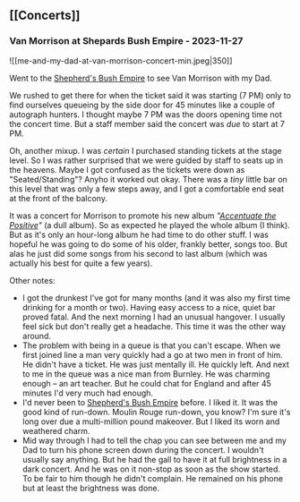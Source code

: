 ## [[Concerts]]

### Van Morrison at Shepards Bush Empire - 2023-11-27

![[me-and-my-dad-at-van-morrison-concert-min.jpeg|350]]

Went to the [Shepherd's Bush Empire](https://en.wikipedia.org/wiki/Shepherd%27s_Bush_Empire) to see Van Morrison with my Dad.

We rushed to get there for when the ticket said it was starting (7 PM) only to find ourselves queueing by the side door for 45 minutes like a couple of autograph hunters. I thought maybe 7 PM was the doors opening time not the concert time. But a staff member said the concert was _due_ to start at 7 PM.

Oh, another mixup. I was _certain_ I purchased standing tickets at the stage level. So I was rather surprised that we were guided by staff to seats up in the heavens. Maybe I got confused as the tickets were down as "Seated/Standing"? Anyho it worked out okay. There was a _tiny_ little bar on this level that was only a few steps away, and I got a comfortable end seat at the front of the balcony.

It was a concert for Morrison to promote his new album _"[Accentuate the Positive](https://www.vanmorrison.com/news/2023/new-album-accentuate-the-positive)"_ (a dull album). So as expected he played the whole album (I think). But as it's only an hour-long album he had time to do other stuff. I was hopeful he was going to do some of his older, frankly better, songs too. But alas he just did some songs from his second to last album (which was actually his best for quite a few years).

Other notes:

- I got the drunkest I've got for many months (and it was also my first time drinking for a month or two). Having easy access to a nice, quiet bar proved fatal. And the next morning I had an unusual hangover. I usually feel sick but don't really get a headache. This time it was the other way around.
- The problem with being in a queue is that you can't escape. When we first joined line a man very quickly had a go at two men in front of him. He didn't have a ticket. He was just mentally ill. He quickly left. And next to me in the queue was a nice man from Burnley. He was charming enough – an art teacher. But he could chat for England and after 45 minutes I'd very much had enough.
- I'd never been to [Shepherd's Bush Empire](https://en.wikipedia.org/wiki/Shepherd%27s_Bush_Empire) before. I liked it. It was the good kind of run-down. Moulin Rouge run-down, you know? I'm sure it's long over due a multi-million pound makeover. But I liked its worn and weathered charm.
- Mid way through I had to tell the chap you can see between me and my Dad to turn his phone screen down during the concert. I wouldn't usually say anything. But he had the gall to have it at full brightness in a dark concert. And he was on it non-stop as soon as the show started. To be fair to him though he didn't complain. He remained on his phone but at least the brightness was done.
